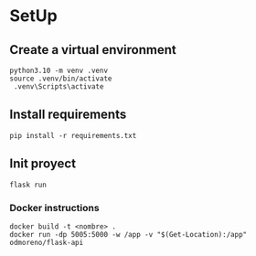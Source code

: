 # SetUp
## Create a virtual environment

```
python3.10 -m venv .venv
source .venv/bin/activate
 .venv\Scripts\activate
```

## Install requirements
```
pip install -r requirements.txt
```

## Init proyect

```
flask run
```

### Docker instructions

```
docker build -t <nombre> .
docker run -dp 5005:5000 -w /app -v "$(Get-Location):/app" odmoreno/flask-api
```
